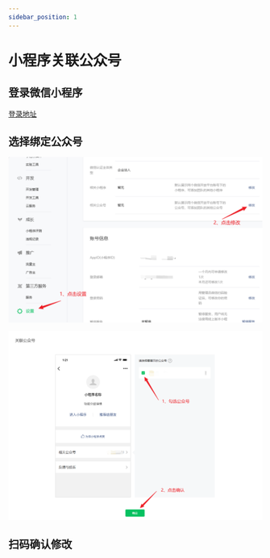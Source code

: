 ```yaml
---
sidebar_position: 1
---
```


# 小程序关联公众号

## 登录微信小程序

[登录地址](https://mp.weixin.qq.com/)

## 选择绑定公众号

![微信小程序定公众号](./img/related/related1.png)

![微信小程序定公众号](./img/related/related2.png)

## 扫码确认修改